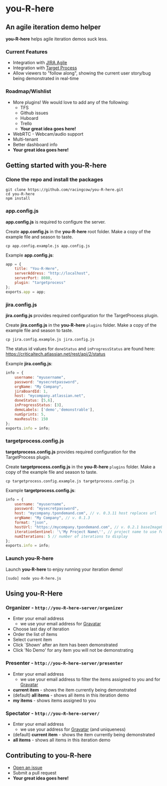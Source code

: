 you-R-here
==========

An agile iteration demo helper
------------------------------

__you-R-here__ helps agile iteration demos suck less. 

### Current Features
*  Integration with [JIRA Agile](https://www.atlassian.com/software/jira/agile)
*  Integration with [Target Process](http://www.targetprocess.com/)
*  Allow viewers to "follow along", showing the current user story/bug being demonstrated in real-time

### Roadmap/Wishlist
* More plugins! We would love to add any of the following:
	*  TFS
	*  Github issues
	*  Huboard
	*  Trello
	*  __Your great idea goes here!__
*  WebRTC - Webcam/audio support
*  Multi-tenant
*  Better dashboard info
*  __Your great idea goes here!__

Getting started with you-R-here
------------------------------
### Clone the repo and install the packages
```Shell
git clone https://github.com/racingcow/you-R-here.git
cd you-R-here
npm install
```

### app.config.js
__app.config.js__ is required to configure the server.

Create __app.config.js__ in the __you-R-here__ root folder. Make a copy of the example file and season to taste.
```Shell
cp app.config.example.js app.config.js
````

Example  __app.config.js__:
```javascript
app = {
	title: "You-R-Here",
	serverAddress: "http://localhost",
	serverPort: 8080,
	plugin: "targetprocess"
};
exports.app = app;
```

### jira.config.js
__jira.config.js__ provides required configuration for the TargetProcess plugin.

Create __jira.config.js__ in the __you-R-here__ `plugins` folder.  Make a copy of the example file and season to taste.
```Shell
cp jira.config.example.js jira.config.js
````

The status id values for `doneStatus` and `inProgressStatus` are found here: https://criticaltech.atlassian.net/rest/api/2/status

Example  __jira.config.js__:
```javascript
info = {
	username: "myusername",
	password: "mysecretpassword",
	orgName: "My Company",
	jiraBoardId: 1,
	host: "mycompany.atlassian.net",
	doneStatus: [5,6],
	inProgressStatus: [3],
	demoLabels: ['demo','demonstrable'],
	numSprints: 5,
	maxResults: 150
};
exports.info = info;
```

### targetprocess.config.js
__targetprocess.config.js__ provides required configuration for the TargetProcess plugin.

Create __targetprocess.config.js__ in the __you-R-here__ `plugins` folder.  Make a copy of the example file and season to taste.
```Shell
cp targetprocess.config.example.js targetprocess.config.js
````

Example  __targetprocess.config.js__:
```javascript
info = {
	username: "myusername",
	password: "mysecretpassword",
	host: "mycompany.tpondemand.com", // v. 0.3.11 host replaces url 
	orgName: "My Company", // v. 0.1.3
	format: "json",
	hostUrl: "https://mycompany.tpondemand.com", // v. 0.2.1 baseImageUrl --> hostUrl
	iterationSentinel: '\'My Project Name\'', // project name to use for list of iterations
	numIterations: 5 // number of iterations to display
};
exports.info = info;
```

### Launch __you-R-here__
Launch __you-R-here__ to enjoy running your iteration demo!

```Shell
[sudo] node you-R-here.js
```

Using you-R-Here
------------------------------
### Organizer - `http://you-R-here-server/organizer`
* Enter your email address
	* we use your email address for [Gravatar](http://gravatar.com)
* Choose last day of iteration
* Order the list of items
* Select current item
* Click `Shown' after an item has been demonstrated
* Click 'No Demo' for any item you will not be demonstrating

### Presenter - `http://you-R-here-server/presenter`
* Enter your email address 
	* we use your email address to filter the items assigned to you and for [Gravatar](http://gravatar.com)
* __current item__ - shows the item currently being demonstrated
* (default) __all items__ - shows all items in this iteration demo
* __my items__ - shows items assigned to you

### Spectator - `http://you-R-here-server/`
* Enter your email address
	* we use your address for [Gravatar](http://gravatar.com) (and uniqueness) 
* (default) __current item__ - shows the item currently being demonstrated
* __all items__ - shows all items in this iteration demo

Contributing to you-R-here
------------------------------
* [Open an issue](https://github.com/racingcow/you-R-here/issues)
* Submit a pull request
* __Your great idea goes here!__
